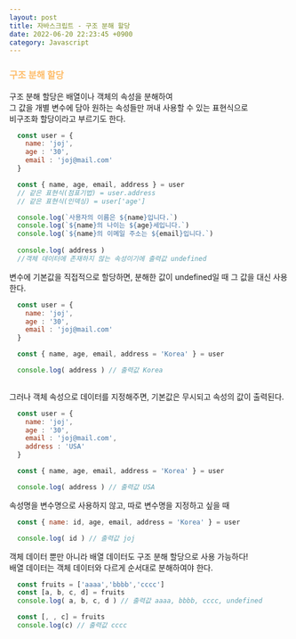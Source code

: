 ```yaml
---
layout: post
title: 자바스크립트 - 구조 분해 할당
date: 2022-06-20 22:23:45 +0900
category: Javascript
---
```

### <span style="color:#febc68;font-weight:bold">구조 분해 할당</span>  
구조 분해 할당은 배열이나 객체의 속성을 분해하여   
그 값을 개별 변수에 담아 원하는 속성들만 꺼내 사용할 수 있는 표현식으로  
비구조화 할당이라고 부르기도 한다.

```javascript
  const user = {
    name: 'joj',
    age : '30',
    email : 'joj@mail.com'
  }

  const { name, age, email, address } = user
  // 같은 표현식(점표기법) = user.address
  // 같은 표현식(인덱싱) = user['age']

  console.log(`사용자의 이름은 ${name}입니다.`)
  console.log(`${name}의 나이는 ${age}세입니다.`)
  console.log(`${name}의 이메일 주소는 ${email}입니다.`)
  
  console.log( address ) 
  //객체 데이터에 존재하지 않는 속성이기에 출력값 undefined
```

변수에 기본값을 직접적으로 할당하면, 분해한 값이 undefined일 때 그 값을 대신 사용한다.
```javascript
  const user = {
    name: 'joj',
    age : '30',
    email : 'joj@mail.com'
  }

  const { name, age, email, address = 'Korea' } = user

  console.log( address ) // 출력값 Korea
  
```

그러나 객체 속성으로 데이터를 지정해주면, 기본값은 무시되고 속성의 값이 출력된다.
```javascript
  const user = {
    name: 'joj',
    age : '30',
    email : 'joj@mail.com',
    address : 'USA'
  }

  const { name, age, email, address = 'Korea' } = user

  console.log( address ) // 출력값 USA
```

속성명을 변수명으로 사용하지 않고, 따로 변수명을 지정하고 싶을 때
```javascript
  const { name: id, age, email, address = 'Korea' } = user

  console.log( id ) // 출력값 joj
```

객체 데이터 뿐만 아니라 배열 데이터도 구조 분해 할당으로 사용 가능하다!  
배열 데이터는 객체 데이터와 다르게 순서대로 분해하여야 한다. 
```javascript
  const fruits = ['aaaa','bbbb','cccc']
  const [a, b, c, d] = fruits
  console.log( a, b, c, d ) // 출력값 aaaa, bbbb, cccc, undefined

  const [, , c] = fruits
  console.log(c) // 출력값 cccc
```

